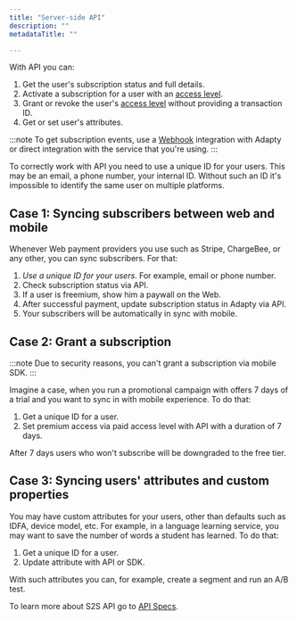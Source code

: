 ```yaml
---
title: "Server-side API"
description: ""
metadataTitle: ""

---
```


With API you can:

1. Get the user's subscription status and full details.
2. Activate a subscription for a user with an [access level](access-level).
3. Grant or revoke the user's [access level](access-level) without providing a transaction ID.
4. Get or set user's attributes.



:::note
To get subscription events, use a [Webhook](webhook) integration with Adapty or direct integration with the service that you're using.
:::

To correctly work with API you need to use a unique ID for your users. This may be an email, a phone number, your internal ID. Without such an ID it's impossible to identify the same user on multiple platforms.

## Case 1: Syncing subscribers between web and mobile

Whenever Web payment providers you use such as Stripe, ChargeBee, or any other, you can sync subscribers. For that:

1. _Use a unique ID for your users_. For example, email or phone number.
2. Check subscription status via API.
3. If a user is freemium, show him a paywall on the Web.
4. After successful payment, update subscription status in Adapty via API.
5. Your subscribers will be automatically in sync with mobile. 

## Case 2: Grant a subscription

:::note
Due to security reasons, you can't grant a subscription via mobile SDK.
:::

Imagine a case, when you run a promotional campaign with offers 7 days of a trial and you want to sync in with mobile experience. To do that:

1. Get a unique ID for a user.
2. Set premium access via paid access level with API with a duration of 7 days.

After 7 days users who won't subscribe will be downgraded to the free tier.

## Case 3: Syncing users' attributes and custom properties

You may have custom attributes for your users, other than defaults such as IDFA, device model, etc. For example, in a language learning service, you may want to save the number of words a student has learned. To do that:

1. Get a unique ID for a user.
2. Update attribute with API or SDK.

With such attributes you can, for example, create a segment and run an A/B test. 

To learn more about S2S API go to [API Specs](server-side-api-specs).
